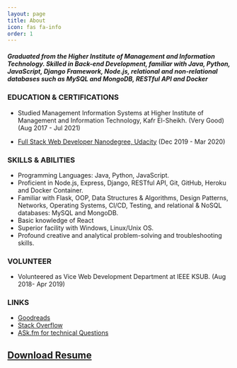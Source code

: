 ```yaml
---
layout: page
title: About
icon: fas fa-info
order: 1
---
```


##### Graduated from the Higher Institute of Management and Information Technology. Skilled in Back-end Development, familiar with Java, Python, JavaScript, Django Framework, Node.js, relational and non-relational databases such as MySQL and MongoDB, RESTful API and Docker

### **EDUCATION & CERTIFICATIONS**

- Studied Management Information Systems at Higher Institute of Management and Information Technology, Kafr El-Sheikh. (Very Good) (Aug 2017 - Jul 2021)

- [Full Stack Web Developer Nanodegree, Udacity](https://confirm.udacity.com/HTGQNDNF) (Dec 2019 - Mar 2020)

### **SKILLS & ABILITIES**

- Programming Languages: Java, Python, JavaScript.
- Proficient in Node.js, Express, Django, RESTful API, Git, GitHub, Heroku and Docker Container.
- Familiar with Flask, OOP, Data Structures & Algorithms, Design Patterns, Networks, Operating Systems, CI/CD, Testing, and relational & NoSQL databases: MySQL and MongoDB.
- Basic knowledge of React
- Superior facility with Windows, Linux/Unix OS.
- Profound creative and analytical problem-solving and troubleshooting skills.

### **VOLUNTEER**

- Volunteered as Vice Web Development Department at IEEE KSUB. (Aug 2018- Apr 2019)

### **LINKS**

- [Goodreads](https://www.goodreads.com/omarelweshy)
- [Stack Overflow](https://stackoverflow.com/users/9917795/omar-elweshy/)
- [ASk.fm for technical Questions](https://ask.fm/OmerEweshi)

## [Download Resume](../Omar_Elweshy_Reusme.pdf)
